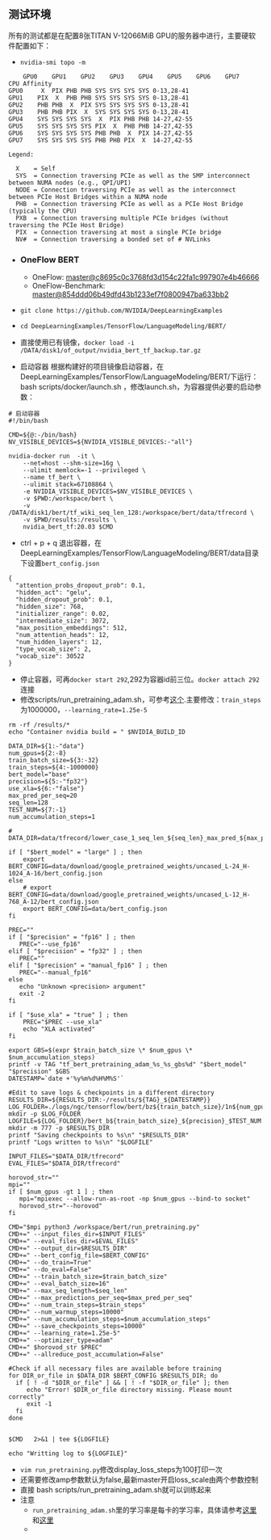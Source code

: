 ## 测试环境
所有的测试都是在配置8张TITAN V-12066MiB GPU的服务器中进行，主要硬软件配置如下：
- `nvidia-smi topo -m`  
```
	GPU0	GPU1	GPU2	GPU3	GPU4	GPU5	GPU6	GPU7	CPU Affinity
GPU0	 X 	PIX	PHB	PHB	SYS	SYS	SYS	SYS	0-13,28-41
GPU1	PIX	 X 	PHB	PHB	SYS	SYS	SYS	SYS	0-13,28-41
GPU2	PHB	PHB	 X 	PIX	SYS	SYS	SYS	SYS	0-13,28-41
GPU3	PHB	PHB	PIX	 X 	SYS	SYS	SYS	SYS	0-13,28-41
GPU4	SYS	SYS	SYS	SYS	 X 	PIX	PHB	PHB	14-27,42-55
GPU5	SYS	SYS	SYS	SYS	PIX	 X 	PHB	PHB	14-27,42-55
GPU6	SYS	SYS	SYS	SYS	PHB	PHB	 X 	PIX	14-27,42-55
GPU7	SYS	SYS	SYS	SYS	PHB	PHB	PIX	 X 	14-27,42-55

Legend:

  X    = Self
  SYS  = Connection traversing PCIe as well as the SMP interconnect between NUMA nodes (e.g., QPI/UPI)
  NODE = Connection traversing PCIe as well as the interconnect between PCIe Host Bridges within a NUMA node
  PHB  = Connection traversing PCIe as well as a PCIe Host Bridge (typically the CPU)
  PXB  = Connection traversing multiple PCIe bridges (without traversing the PCIe Host Bridge)
  PIX  = Connection traversing at most a single PCIe bridge
  NV#  = Connection traversing a bonded set of # NVLinks
```
- ### OneFlow BERT
  - OneFlow: [master@c8695c0c3768fd3d154c22fa1c997907e4b46666](https://github.com/Oneflow-Inc/oneflow)
  - OneFlow-Benchmark: [master@854ddd06b49dfd43b1233ef7f0800947ba633bb2](https://github.com/Oneflow-Inc/OneFlow-Benchmark)

- `git clone https://github.com/NVIDIA/DeepLearningExamples`
- `cd DeepLearningExamples/TensorFlow/LanguageModeling/BERT/`
- 直接使用已有镜像，`docker load -i /DATA/disk1/of_output/nvidia_bert_tf_backup.tar.gz`
- 启动容器 根据构建好的项目镜像启动容器，在DeepLearningExamples/TensorFlow/LanguageModeling/BERT/下运行：bash scripts/docker/launch.sh ，修改launch.sh，为容器提供必要的启动参数：
```
# 启动容器
#!/bin/bash

CMD=${@:-/bin/bash}
NV_VISIBLE_DEVICES=${NVIDIA_VISIBLE_DEVICES:-"all"}

nvidia-docker run  -it \
    --net=host --shm-size=16g \
    --ulimit memlock=-1 --privileged \
    --name tf_bert \
    --ulimit stack=67108864 \
    -e NVIDIA_VISIBLE_DEVICES=$NV_VISIBLE_DEVICES \
    -v $PWD:/workspace/bert \
    -v /DATA/disk1/bert/tf_wiki_seq_len_128:/workspace/bert/data/tfrecord \
    -v $PWD/results:/results \
    nvidia_bert_tf:20.03 $CMD
```
- ctrl + p + q 退出容器，在DeepLearningExamples/TensorFlow/LanguageModeling/BERT/data目录下设置`bert_config.json`
```
{
  "attention_probs_dropout_prob": 0.1,
  "hidden_act": "gelu",
  "hidden_dropout_prob": 0.1,
  "hidden_size": 768,
  "initializer_range": 0.02,
  "intermediate_size": 3072,
  "max_position_embeddings": 512,
  "num_attention_heads": 12,
  "num_hidden_layers": 12,
  "type_vocab_size": 2,
  "vocab_size": 30522
}
```
- 停止容器，可再`docker start 292`,292为容器id前三位。`docker attach 292`连接
- 修改scripts/run_pretraining_adam.sh，可参考[这个](https://github.com/Oneflow-Inc/DLPerf/blob/master/NVIDIADeepLearningExamples/TensorFlow/LanguageModeling/BERT/scripts/run_pretraining_adam.sh).主要修改：`train_steps`为1000000，`--learning_rate=1.25e-5`
```
rm -rf /results/*
echo "Container nvidia build = " $NVIDIA_BUILD_ID

DATA_DIR=${1:-"data"}
num_gpus=${2:-8}
train_batch_size=${3:-32}
train_steps=${4:-1000000}
bert_model="base"
precision=${5:-"fp32"}
use_xla=${6:-"false"}
max_pred_per_seq=20
seq_len=128
TEST_NUM=${7:-1}
num_accumulation_steps=1

# DATA_DIR=data/tfrecord/lower_case_1_seq_len_${seq_len}_max_pred_${max_pred_per_seq}_masked_lm_prob_0.15_random_seed_12345_dupe_factor_5_shard_1472_test_split_10/books_wiki_en_corpus

if [ "$bert_model" = "large" ] ; then
    export BERT_CONFIG=data/download/google_pretrained_weights/uncased_L-24_H-1024_A-16/bert_config.json
else
    # export BERT_CONFIG=data/download/google_pretrained_weights/uncased_L-12_H-768_A-12/bert_config.json
    export BERT_CONFIG=data/bert_config.json
fi

PREC=""
if [ "$precision" = "fp16" ] ; then
   PREC="--use_fp16"
elif [ "$precision" = "fp32" ] ; then
   PREC=""
elif [ "$precision" = "manual_fp16" ] ; then
   PREC="--manual_fp16"
else
   echo "Unknown <precision> argument"
   exit -2
fi

if [ "$use_xla" = "true" ] ; then
    PREC="$PREC --use_xla"
    echo "XLA activated"
fi

export GBS=$(expr $train_batch_size \* $num_gpus \* $num_accumulation_steps)
printf -v TAG "tf_bert_pretraining_adam_%s_%s_gbs%d" "$bert_model" "$precision" $GBS
DATESTAMP=`date +'%y%m%d%H%M%S'`

#Edit to save logs & checkpoints in a different directory
RESULTS_DIR=${RESULTS_DIR:-/results/${TAG}_${DATESTAMP}}
LOG_FOLDER=./logs/ngc/tensorflow/bert/bz${train_batch_size}/1n${num_gpus}g
mkdir -p $LOG_FOLDER
LOGFILE=${LOG_FOLDER}/bert_b${train_batch_size}_${precision}_$TEST_NUM.log
mkdir -m 777 -p $RESULTS_DIR
printf "Saving checkpoints to %s\n" "$RESULTS_DIR"
printf "Logs written to %s\n" "$LOGFILE"

INPUT_FILES="$DATA_DIR/tfrecord"
EVAL_FILES="$DATA_DIR/tfrecord"

horovod_str=""
mpi=""
if [ $num_gpus -gt 1 ] ; then
   mpi="mpiexec --allow-run-as-root -np $num_gpus --bind-to socket"
   horovod_str="--horovod"
fi

CMD="$mpi python3 /workspace/bert/run_pretraining.py"
CMD+=" --input_files_dir=$INPUT_FILES"
CMD+=" --eval_files_dir=$EVAL_FILES"
CMD+=" --output_dir=$RESULTS_DIR"
CMD+=" --bert_config_file=$BERT_CONFIG"
CMD+=" --do_train=True"
CMD+=" --do_eval=False"
CMD+=" --train_batch_size=$train_batch_size"
CMD+=" --eval_batch_size=16"
CMD+=" --max_seq_length=$seq_len"
CMD+=" --max_predictions_per_seq=$max_pred_per_seq"
CMD+=" --num_train_steps=$train_steps"
CMD+=" --num_warmup_steps=10000"
CMD+=" --num_accumulation_steps=$num_accumulation_steps"
CMD+=" --save_checkpoints_steps=10000"
CMD+=" --learning_rate=1.25e-5"
CMD+=" --optimizer_type=adam"
CMD+=" $horovod_str $PREC"
CMD+=" --allreduce_post_accumulation=False"

#Check if all necessary files are available before training
for DIR_or_file in $DATA_DIR $BERT_CONFIG $RESULTS_DIR; do
  if [ ! -d "$DIR_or_file" ] && [ ! -f "$DIR_or_file" ]; then
     echo "Error! $DIR_or_file directory missing. Please mount correctly"
     exit -1
  fi
done


$CMD   2>&1 | tee ${LOGFILE}

echo "Writting log to ${LOGFILE}"
```
- `vim run_pretraining.py`修改display_loss_steps为100打印一次
- 还需要修改amp参数默认为false,最新master开启loss_scale由两个参数控制
- 直接 bash scripts/run_pretraining_adam.sh就可以训练起来
- 注意
  - `run_pretraining_adam.sh`里的学习率是每卡的学习率，具体请参考[这里](https://github.com/NVIDIA/DeepLearningExamples/blob/master/TensorFlow/LanguageModeling/BERT/run_pretraining.py#L604)和[这里](https://github.com/NVIDIA/DeepLearningExamples/blob/master/TensorFlow/LanguageModeling/BERT/scripts/run_pretraining_adam.sh#L77)
  - 